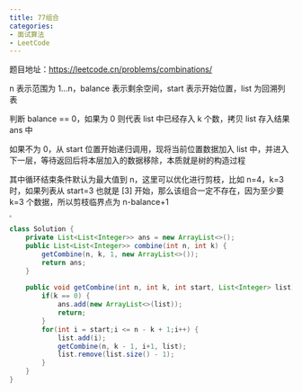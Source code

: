 ```yaml
---
title: 77组合
categories:
- 面试算法
- LeetCode
---
```


题目地址：https://leetcode.cn/problems/combinations/

n 表示范围为 1...n，balance 表示剩余空间，start 表示开始位置，list 为回溯列表

判断 balance == 0，如果为 0 则代表 list 中已经存入 k 个数，拷贝 list 存入结果 ans 中

如果不为 0，从 start 位置开始递归调用，现将当前位置数据加入 list 中，并进入下一层，等待返回后将本层加入的数据移除，本质就是树的构造过程

其中循环结束条件默认为最大值到 n，这里可以优化进行剪枝，比如 n=4，k=3 时，如果列表从 start=3 也就是 [3] 开始，那么该组合一定不存在，因为至少要 k=3 个数据，所以剪枝临界点为 n-balance+1

<img src="https://img-blog.csdnimg.cn/1eb5e8dfe8344e1498d75ada51e13c97.png" style="zoom:25%;" />

```java
class Solution {
    private List<List<Integer>> ans = new ArrayList<>();
    public List<List<Integer>> combine(int n, int k) {
        getCombine(n, k, 1, new ArrayList<>());
        return ans;
    }
    
    public void getCombine(int n, int k, int start, List<Integer> list) {
        if(k == 0) {
            ans.add(new ArrayList<>(list));
            return;
        }
        for(int i = start;i <= n - k + 1;i++) {
            list.add(i);
            getCombine(n, k - 1, i+1, list);
            list.remove(list.size() - 1);
        }
    }
}
```

